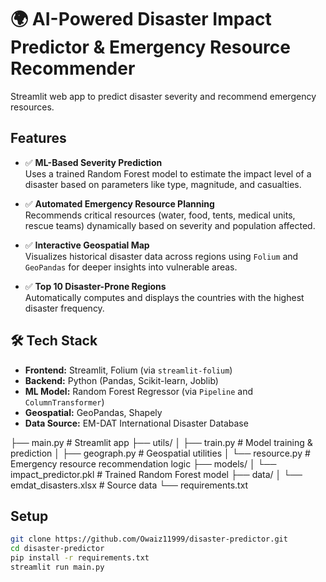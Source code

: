 # 🌍 AI-Powered Disaster Impact Predictor & Emergency Resource Recommender

Streamlit web app to predict disaster severity and recommend emergency resources.

## Features
- ✅ **ML-Based Severity Prediction**  
  Uses a trained Random Forest model to estimate the impact level of a disaster based on parameters like type, magnitude, and casualties.

- ✅ **Automated Emergency Resource Planning**  
  Recommends critical resources (water, food, tents, medical units, rescue teams) dynamically based on severity and population affected.

- ✅ **Interactive Geospatial Map**  
  Visualizes historical disaster data across regions using `Folium` and `GeoPandas` for deeper insights into vulnerable areas.

- ✅ **Top 10 Disaster-Prone Regions**  
  Automatically computes and displays the countries with the highest disaster frequency.



## 🛠️ Tech Stack

- **Frontend:** Streamlit, Folium (via `streamlit-folium`)
- **Backend:** Python (Pandas, Scikit-learn, Joblib)
- **ML Model:** Random Forest Regressor (via `Pipeline` and `ColumnTransformer`)
- **Geospatial:** GeoPandas, Shapely
- **Data Source:** EM-DAT International Disaster Database



├── main.py                  # Streamlit app
├── utils/
│   ├── train.py             # Model training & prediction
│   ├── geograph.py          # Geospatial utilities
│   └── resource.py          # Emergency resource recommendation logic
├── models/
│   └── impact_predictor.pkl # Trained Random Forest model
├── data/
│   └── emdat_disasters.xlsx # Source data
└── requirements.txt


## Setup
```bash
git clone https://github.com/Owaiz11999/disaster-predictor.git
cd disaster-predictor
pip install -r requirements.txt
streamlit run main.py
```
